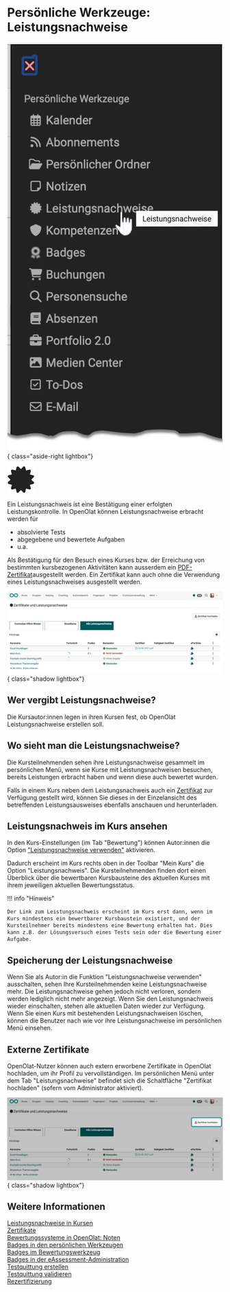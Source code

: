 # Persönliche Werkzeuge: Leistungsnachweise

![pers_menu_evid_of_achiev_v1_de.png](assets/pers_menu_evid_of_achiev_v1_de.png){ class="aside-right lightbox"}

![icon_icon_evidence_of_achievements.png](assets/icon_evidence_of_achievements.png)

Ein Leistungsnachweis ist eine Bestätigung einer erfolgten Leistungskontrolle.
In OpenOlat können Leistungsnachweise erbracht werden für

* absolvierte Tests
* abgegebene und bewertete Aufgaben
* u.a.

Als Bestätigung für den Besuch eines Kurses bzw. der Erreichung von bestimmten kursbezogenen Aktivitäten kann ausserdem ein [PDF-Zertifikat](../learningresources/Course_Settings_Assessment.de.md#kurs-zertifikat)ausgestellt werden. Ein Zertifikat kann auch ohne die Verwendung eines Leistungsnachweises ausgestellt werden.

![pers_menu_evid_of_achiev_list_v1_de.png](assets/pers_menu_evid_of_achiev_list_v1_de.png){ class="shadow lightbox"}


## Wer vergibt Leistungsnachweise?

Die Kursautor:innen legen in ihren Kursen fest, ob OpenOlat Leistungsnachweise erstellen soll. 


## Wo sieht man die Leistungsnachweise?

Die Kursteilnehmenden sehen ihre Leistungsnachweise gesammelt im persönlichen Menü, wenn sie Kurse mit Leistungsnachweisen besuchen, bereits Leistungen erbracht haben und wenn diese auch bewertet wurden. 

Falls in einem Kurs neben dem Leistungsnachweis auch ein [Zertifikat](../learningresources/Course_Settings_Assessment.de.md#kurs-zertifikat) zur Verfügung gestellt wird, können Sie dieses in der Einzelansicht des betreffenden Leistungsausweises ebenfalls anschauen und herunterladen.


## Leistungsnachweis im Kurs ansehen

In den Kurs-Einstellungen (im Tab "Bewertung") können Autor:innen die Option ["Leistungsnachweise verwenden"](../learningresources/Course_Settings_Assessment.de.md) aktivieren.

Dadurch erscheint im Kurs rechts oben in der Toolbar "Mein Kurs" die Option "Leistungsnachweis". Die Kursteilnehmenden finden dort einen Überblick über die bewertbaren Kursbausteine des aktuellen Kurses mit ihrem jeweiligen aktuellen Bewertungsstatus.

!!! info "Hinweis"

    Der Link zum Leistungsnachweis erscheint im Kurs erst dann, wenn im Kurs mindestens ein bewertbarer Kursbaustein existiert, und der Kursteilnehmer bereits mindestens eine Bewertung erhalten hat. Dies kann z.B. der Lösungsversuch eines Tests sein oder die Bewertung einer Aufgabe.


## Speicherung der Leistungsnachweise

Wenn Sie als Autor:in die Funktion "Leistungsnachweise verwenden" ausschalten, sehen Ihre Kursteilnehmenden keine Leistungsnachweise mehr. Die Leistungsnachweise gehen jedoch nicht verloren, sondern werden lediglich nicht mehr angezeigt. Wenn Sie den Leistungsnachweis wieder einschalten, stehen alle aktuellen Daten wieder zur Verfügung. Wenn Sie einen Kurs mit bestehenden Leistungsnachweisen löschen, können die Benutzer nach wie vor ihre Leistungsnachweise im persönlichen Menü einsehen.


## Externe Zertifikate

OpenOlat-Nutzer können auch extern erworbene Zertifikate in OpenOlat hochladen, um ihr Profil zu vervollständigen. Im persönlichen Menü unter dem Tab "Leistungsnachweise" befindet sich die Schaltfläche "Zertifikat hochladen" (sofern vom Administrator aktiviert). 

![pers_menu_evid_of_achiev_cert_upload_v1_de.png](assets/pers_menu_evid_of_achiev_cert_upload_v1_de.png){ class="shadow lightbox"}


## Weitere Informationen

[Leistungsnachweise in Kursen](../learningresources/Course_Settings_Assessment.de.md#leistungsnachweis)<br>
[Zertifikate](../learningresources/Course_Settings_Assessment.de.md#kurs-zertifikat)<br>
[Bewertungssysteme in OpenOlat: Noten](../../manual_admin/administration/Assessment_translate_points_in_grades_admin.de.md)<br>
[Badges in den persönlichen Werkzeugen](OpenBadges.de.md)<br>
[Badges im Bewertungswerkzeug](../learningresources/OpenBadges.de.md)<br>
[Badges in der eAssessment-Administration](../../manual_admin/administration/e-Assessment_openBadges.de.md)<br>
[Testquittung erstellen](../learningresources/Test_settings.de.md#tab-optionen)<br>
[Testquittung validieren](../learningresources/Assessing_tests.de.md#korrekturwerkzeug)<br>
[Rezertifizierung](../learningresources/Course_Settings_Assessment.de.md#rezertifizierung)

